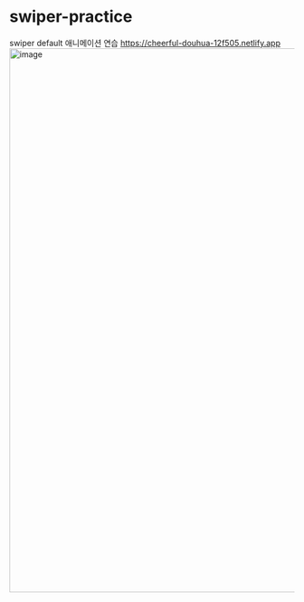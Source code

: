 # swiper-practice
swiper default 애니메이션 연습
https://cheerful-douhua-12f505.netlify.app
<img width="960" alt="image" src="https://user-images.githubusercontent.com/77523846/219351297-90c29dea-2eb1-4a71-8287-84a9344c9d36.png">
